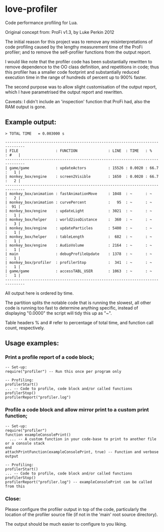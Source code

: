 # love-profiler

Code performance profiling for Lua.

Original concept from: 
  ProFi v1.3, by Luke Perkin 2012

The initial reason for this project was to remove any misinterpretations of
code profiling caused by the lengthy measurement time of the ProFi profiler;
and to remove the self-profiler functions from the output report.

I would like note that the profiler code has been substantially rewritten 
to remove dependence to the OO class definition, and repetitions in code; 
thus this profiler has a smaller code footprint and substantially reduced 
execution time in the range of hundreds of percent up to 900% faster.

The second purpose was to allow slight customisation of the output report, 
which I have parametrised the output report and rewritten.

Caveats: I didn't include an 'inspection' function that ProFi had, also the RAM
output is gone.

## Example output:

  ```
  > TOTAL TIME   = 0.003000 s
  
  -------------------------------------------------------------------------------
  | FILE                 : FUNCTION              : LINE  : TIME   : %     : #   |
  -------------------------------------------------------------------------------
  | game/game            : updateActors          : 15526 : 0.0020 : 66.7  :   1 |
  | monkey_box/engine    : screen2Visible        : 1650  : 0.0020 : 66.7  :   2 |
  -------------------------------------------------------------------------------
  | monkey_box/animation : fastAnimationMove     : 1048  : ~      : ~     :   2 |
  | monkey_box/animation : curvePercent          :   95  : ~      : ~     :  91 |
  | monkey_box/engine    : updateLight           : 3021  : ~      : ~     :   1 |
  | monkey_box/helper    : world2isoDistance     :  360  : ~      : ~     :   3 |
  | monkey_box/engine    : updateParticles       : 5400  : ~      : ~     :   1 |
  | monkey_box/helper    : tableLength           :  682  : ~      : ~     :   1 |
  | monkey_box/engine    : AudioVolume           : 2164  : ~      : ~     :   1 |
  | main                 : debugProfileUpdate    : 1378  : ~      : ~     :   1 |
  | monkey_box/profiler  : profilerStop          :  341  : ~      : ~     :   1 |
  | game/game            : accessTABL_USER       : 1063  : ~      : ~     :   1 |
  -------------------------------------------------------------------------------
  ```
  
  All output here is ordered by time.
  
  The partition splits the notable code that is running the slowest, all 
  other code is running too fast to determine anything specific, instead of displaying
  "0.0000" the script will tidy this up as "~". 
  
  Table headers % and # refer to percentage of total time, and function call 
  count, respectively.
  

## Usage examples:

### Print a profile report of a code block;
  
  ```
  -- Set-up:
  require("profiler") -- Run this once per program only
  
  -- Profiling:
  profilerStart()
  ... -- Code to profile, code block and/or called functions
  profilerStop()
  profilerReport("profiler.log")
  ```

  
### Profile a code block and allow mirror print to a custom print function;

  ```
  -- Set-up:
  require("profiler")
  function exampleConsolePrint()
    ... -- A custom function in your code-base to print to another file or a console stack  
  end
  attachPrintFunction(exampleConsolePrint, true) -- Function and verbose output
  
  -- Profiling:
  profilerStart()
  ... -- Code to profile, code block and/or called functions
  profilerStop()
  profilerReport("profiler.log") -- exampleConsolePrint can be called from this
  ```
  
  
### Close:

Please configure the profiler output in top of the code, particularly the 
location of the profiler source file (if not in the 'main' root source directory).

The output should be much easier to configure to you liking.
